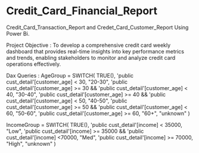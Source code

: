 # Credit_Card_Financial_Report

Credit_Card_Transaction_Report and Credet_Card_Customer_Report Using Power Bi.

Project Objective : To develop a comprehensive credit 
                    card weekly dashboard that 
                    provides real-time insights into key 
                    performance metrics and trends, 
                    enabling stakeholders to monitor 
                    and analyze credit card operations 
                    effectively.


Dax Queries : AgeGroup = SWITCH(
                         TRUE(),
                        'public cust_detail'[customer_age] < 30, "20-30",
                        'public cust_detail'[customer_age] >= 30 && 'public cust_detail'[customer_age] < 40, "30-40",
                        'public cust_detail'[customer_age] >= 40 && 'public cust_detail'[customer_age] < 50, "40-50",
                        'public cust_detail'[customer_age] >= 50 && 'public cust_detail'[customer_age] < 60, "50-60",
                        'public cust_detail'[customer_age] >= 60, "60+",
                        "unknown"
                         )
                                          
 IncomeGroup = SWITCH(
               TRUE(),
               'public cust_detail'[income] < 35000, "Low",
               'public cust_detail'[income] >= 35000 && 'public cust_detail'[income] <70000, "Med",
               'public cust_detail'[income] >= 70000, "High",
               "unknown"
               )
